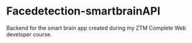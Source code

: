 # Facedetection-smartbrainAPI


Backend for the smart brain app created during my ZTM Complete Web developer course.
